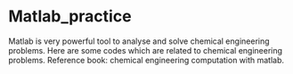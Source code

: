 # Matlab_practice
Matlab is very powerful tool to analyse and solve chemical engineering problems. Here are some codes which are related to chemical engineering problems. Reference book: chemical engineering computation with matlab.
